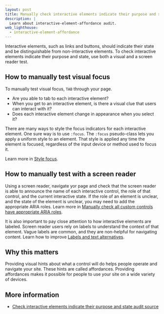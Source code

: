 ```yaml
---
layout: post
title: Manually check interactive elements indicate their purpose and state
description: |
  Learn about interactive-element-affordance audit.
web_lighthouse:
  - interactive-element-affordance
---
```


Interactive elements, such as links and buttons,
should indicate their state and be distinguishable from non-interactive elements.
To check interactive elements indicate their purpose and state,
use both a visual and a screen reader test.

## How to manually test visual focus

To manually test visual focus,
`TAB` through your page.

- Are you able to tab to each interactive element?
- When you get to an interactive element, is there a visual clue that users can interact with it?
- Does each interactive element change in appearance when you select it?

There are many ways to style the focus indicators for each interactive element.
One sure way is to use `:focus`.
The `:focus` pseudo-class lets you apply a uniform style to an element.
That style is applied any time the element is focused,
regardless of the input device or method used to focus it.

Learn more in [Style focus](/style-focus).

## How to manually test with a screen reader

Using a screen reader,
navigate yor page and check that the screen reader is able
to announce the name of each interactive control,
the role of that control, and the current interactive state.
If the role of an element is unclear, and the state of the element is unclear,
you may need to add the appropriate ARIA roles.
Learn more in [Manually check all custom controls have appropriate ARIA roles](/custom-control-roles).

It is also important to pay close attention to how interactive elements are labeled.
Screen reader users rely on labels to understand the context of that element.
Vague labels are common,
and they are non-helpful for navigating content.
Learn how to improve [Labels and text alternatives](/labels-and-text-alternatives).

## Why this matters

Providing visual hints about what a control will do
helps people operate and navigate your site.
These hints are called affordances.
Providing affordances makes it possible for people to use your site on a wide variety of devices.

## More information

- [Check interactive elements indicate their purpose and state audit source](https://github.com/GoogleChrome/lighthouse/blob/ecd10efc8230f6f772e672cd4b05e8fbc8a3112d/lighthouse-core/audits/accessibility/manual/interactive-element-affordance.js)